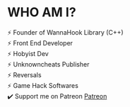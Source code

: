 # WHO AM I?
⚡ Founder of WannaHook Library (C++)<br />
⚡ Front End Developer<br />
⚡ Hobyist Dev<br />
⚡ Unknowncheats Publisher<br />
⚡ Reversals<br />
⚡ Game Hack Softwares<br />
✔️ Support me on Patreon <a href="#">Patreon</a>
